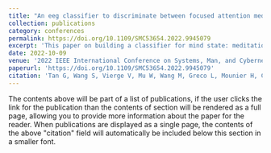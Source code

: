 ```yaml
---
title: "An eeg classifier to discriminate between focused attention meditation and problem-solving"
collection: publications
category: conferences
permalink: https://doi.org/10.1109/SMC53654.2022.9945079
excerpt: 'This paper on building a classifier for mind state: meditation or not based on EEG data. Our results show that the individual classifiers achieve superior performance with an average accuracy of 93% over 14 subjects.'
date: 2022-10-09
venue: '2022 IEEE International Conference on Systems, Man, and Cybernetics (SMC)'
paperurl: 'https://doi.org/10.1109/SMC53654.2022.9945079'
citation: 'Tan G, Wang S, Vierge V, Mu W, Wang M, Greco L, Mounier H, Chaillet A. An eeg classifier to discriminate between focused attention meditation and problem-solving. In2022 IEEE International Conference on Systems, Man, and Cybernetics (SMC) 2022 Oct 9 (pp. 1954-1960). IEEE.'
---
```


The contents above will be part of a list of publications, if the user clicks the link for the publication than the contents of section will be rendered as a full page, allowing you to provide more information about the paper for the reader. When publications are displayed as a single page, the contents of the above "citation" field will automatically be included below this section in a smaller font.
